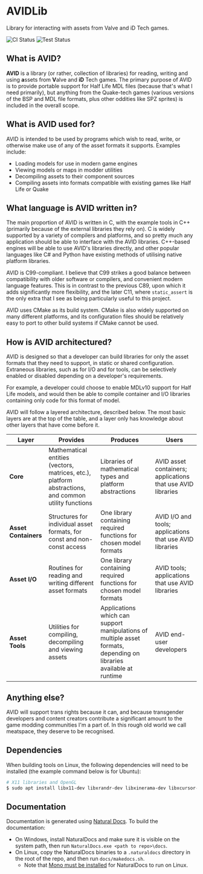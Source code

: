 # AVIDLib
Library for interacting with assets from Valve and iD Tech games.

![CI Status](https://github.com/noodlecollie/avidlib/actions/workflows/continuous-integration.yml/badge.svg)
![Test Status](https://github.com/noodlecollie/avidlib/actions/workflows/tests.yml/badge.svg)

## What is AVID?

**AVID** is a library (or rather, collection of libraries) for reading, writing and using **a**ssets from **V**alve and **iD** Tech games. The primary purpose of AVID is to provide portable support for Half Life MDL files (because that's what I need primarily), but anything from the Quake-tech games (various versions of the BSP and MDL file formats, plus other oddities like SPZ sprites) is included in the overall scope.

## What is AVID used for?

AVID is intended to be used by programs which wish to read, write, or otherwise make use of any of the asset formats it supports. Examples include:

* Loading models for use in modern game engines
* Viewing models or maps in modder utilities
* Decompiling assets to their component sources
* Compiling assets into formats compatible with existing games like Half Life or Quake

## What language is AVID written in?

The main proportion of AVID is written in C, with the example tools in C++ (primarily because of the external libraries they rely on). C is widely supported by a variety of compilers and platforms, and so pretty much any application should be able to interface with the AVID libraries. C++-based engines will be able to use AVID's libraries directly, and other popular languages like C# and Python have existing methods of utilising native platform libraries.

AVID is C99-compliant. I believe that C99 strikes a good balance between compatibility with older software or compilers, and convenient modern language features. This is in contrast to the previous C89, upon which it adds significantly more flexibility, and the later C11, where `static_assert` is the only extra that I see as being particularly useful to this project.

AVID uses CMake as its build system. CMake is also widely supported on many different platforms, and its configuration files should be relatively easy to port to other build systems if CMake cannot be used.

## How is AVID architectured?

AVID is designed so that a developer can build libraries for only the asset formats that they need to support, in static or shared configuration. Extraneous libraries, such as for I/O and for tools, can be selectively enabled or disabled depending on a developer's requirements.

For example, a developer could choose to enable MDLv10 support for Half Life models, and would then be able to compile container and I/O libraries containing only code for this format of model.

AVID will follow a layered architecture, described below. The most basic layers are at the top of the table, and a layer only has knowledge about other layers that have come before it.

| Layer | Provides | Produces | Users |
|-------|----------|----------|-------|
| **Core**  | Mathematical entities (vectors, matrices, etc.), platform abstractions, and common utility functions | Libraries of mathematical types and platform abstractions | AVID asset containers; applications that use AVID libraries |
| **Asset Containers** | Structures for individual asset formats, for const and non-const access | One library containing required functions for chosen model formats | AVID I/O and tools; applications that use AVID libraries  |
| **Asset I/O** | Routines for reading and writing different asset formats | One library containing required functions for chosen model formats | AVID tools; applications that use AVID libraries |
| **Asset Tools** | Utilities for compiling, decompiling and viewing assets | Applications which can support manipulations of multiple asset formats, depending on libraries available at runtime | AVID end-user developers |

## Anything else?

AVID will support trans rights because it can, and because transgender developers and content creators contribute a significant amount to the game modding communities I'm a part of. In this rough old world we call meatspace, they deserve to be recognised.

## Dependencies

When building tools on Linux, the following dependencies will need to be installed (the example command below is for Ubuntu):

``` bash
# X11 libraries and OpenGL
$ sudo apt install libx11-dev libxrandr-dev libxinerama-dev libxcursor-dev libxi-dev mesa-common-dev
```

## Documentation

Documentation is generated using [Natural Docs](https://www.naturaldocs.org). To build the documentation:

* On Windows, install NaturalDocs and make sure it is visible on the system path, then run `NaturalDocs.exe <path to repo>\docs`.
* On Linux, copy the NaturalDocs binaries to a `.naturaldocs` directory in the root of the repo, and then run `docs/makedocs.sh`.
  * Note that [Mono must be installed](http://www.mono-project.com/download) for NaturalDocs to run on Linux.
